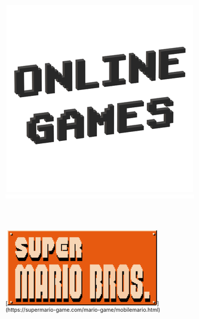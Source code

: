 <p align="center">
  <img src="Images/Icon/Online Games.png" />
  <img src="Images/Materiel/Ligne.png" width="800" height="11" />
  </p>
  <br></br>
  <br></br>
  [<img alt="Super Mario Bros." width="400px" height="200" src="Images/Icon/Super Mario Bros..png" />](https://supermario-game.com/mario-game/mobilemario.html)

